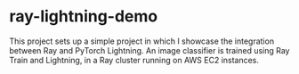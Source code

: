 # ray-lightning-demo
This project sets up a simple project in which I showcase the integration between Ray and PyTorch Lightning. An image classifier is trained using Ray Train and Lightning, in a Ray cluster running on AWS EC2 instances.
